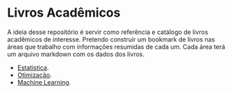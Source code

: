 # Livros Acadêmicos

A ideia desse repositório é servir como referência e catálogo de livros acadêmicos
de interesse. Pretendo construir um bookmark de livros nas áreas que trabalho com
informações resumidas de cada um. Cada área terá um arquivo markdown com os dados
dos livros.

- [Estatística](/estatistica/README.md).
- [Otimização](/otimizacao/README.md).
- [Machine Learning](/machine-learning/README.md).
